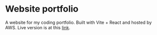 # Website portfolio

A website for my coding portfolio. Built with Vite + React and hosted by AWS. Live version is at this <a href="http://portfolio-website-stephen-kinnaird.s3-website.eu-west-2.amazonaws.com/">link</a>.